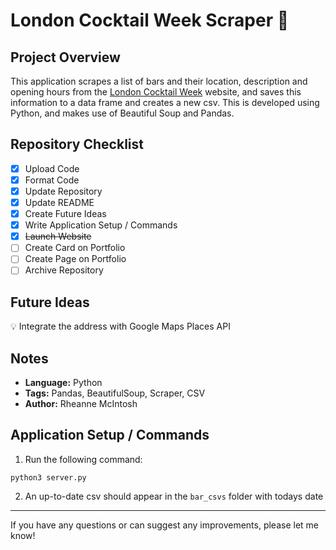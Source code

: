 # London Cocktail Week Scraper :tropical_drink:

## Project Overview
This application scrapes a list of bars and their location, description and opening hours from the [London Cocktail Week](https://londoncocktailweek.com/) website, and saves this information to a data frame and creates a new csv. This is developed using Python, and makes use of Beautiful Soup and Pandas.

<!-- ### Inspiration -->

<!-- ### Customising the Application -->

## Repository Checklist
- [x] Upload Code
- [x] Format Code
- [x] Update Repository
- [x] Update README
- [x] Create Future Ideas
- [x] Write Application Setup / Commands
- [x] <s>Launch Website</s>
- [ ] Create Card on Portfolio
- [ ] Create Page on Portfolio
- [ ] Archive Repository

## Future Ideas
:bulb: Integrate the address with Google Maps Places API

## Notes
- **Language:** Python
- **Tags:** Pandas, BeautifulSoup, Scraper, CSV
- **Author:** Rheanne McIntosh

## Application Setup / Commands
1. Run the following command:
```
python3 server.py
```
2. An up-to-date csv should appear in the `bar_csvs` folder with todays date

<hr>

If you have any questions or can suggest any improvements, please let me know!
